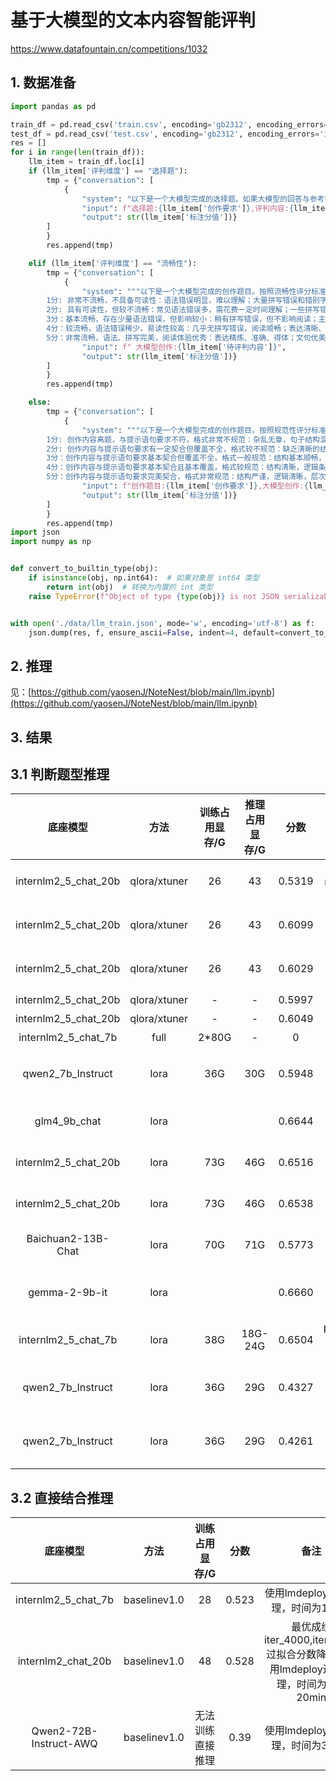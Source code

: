 # 基于大模型的文本内容智能评判
https://www.datafountain.cn/competitions/1032
## 1. 数据准备

```python
import pandas as pd

train_df = pd.read_csv('train.csv', encoding='gb2312', encoding_errors='ignore')
test_df = pd.read_csv('test.csv', encoding='gb2312', encoding_errors='ignore')
res = []
for i in range(len(train_df)):
    llm_item = train_df.loc[i]
    if (llm_item['评判维度'] == "选择题"):
        tmp = {"conversation": [
            {
                "system": "以下是一个大模型完成的选择题。如果大模型的回答与参考答案一致，输出1；如果不一致，输出0。",
                "input": f"选择题:{llm_item['创作要求']},评判内容:{llm_item['待评判内容']}",
                "output": str(llm_item['标注分值'])}
        ]
        }
        res.append(tmp)

    elif (llm_item['评判维度'] == "流畅性"):
        tmp = {"conversation": [
            {
                "system": """以下是一个大模型完成的创作题目。按照流畅性评分标准给大模型创作打分(只取1分、2分、3分、4分、5分其一)。流畅性评分标准：
        1分: 非常不流畅，不具备可读性：语法错误明显，难以理解；大量拼写错误和错别字，影响阅读；表达不清晰，难以捉摸要表达的意思。（平均每百字错误数 > 2.5个）; 
        2分: 具有可读性，但较不流畅：常见语法错误多，需花费一定时间理解；一些拼写错误和错别字，阅读中断；表达较为模糊，需用一些猜测才能明白含义。（平均每百字错误数 (2,2.5]个）;
        3分：基本流畅，存在少量语法错误，但影响较小：稍有拼写错误，但不影响阅读；主要意思表达清楚，但部分地方表述不够准确。（平均每百字错误数(1,2]个）;
        4分：较流畅，语法错误稀少，易读性较高：几乎无拼写错误，阅读顺畅；表达清晰、准确，容易理解。（平均每百字错误数(0.5,1]个）；
        5分：非常流畅，语法、拼写完美，阅读体验优秀：表达精炼、准确、得体；文句优美，行文连贯，思维严密。（平均每百字错误数[0,0.5]个）""",
                "input": f" 大模型创作:{llm_item['待评判内容']}",
                "output": str(llm_item['标注分值'])}
        ]
        }
        res.append(tmp)

    else:
        tmp = {"conversation": [
            {
                "system": """以下是一个大模型完成的创作题目。按照规范性评分标准给大模型创作打分(只取1分、2分、3分、4分、5分其一)。规范性评分标准：
        1分: 创作内容离题，与提示语句要求不符，格式非常不规范：杂乱无章，句子结构混乱，缺乏逻辑。（平均每千字错误数 > 5个）; 
        2分: 创作内容与提示语句要求有一定契合但覆盖不全，格式较不规范：缺乏清晰的结构，但基本逻辑仍能找到。（平均每千字错误数(4,5]个）;
        3分：创作内容与提示语句要求基本契合但覆盖不全，格式一般规范：结构基本顺畅，逻辑较清晰。（平均每千字错误数 (2,4]个）;
        4分：创作内容与提示语句要求基本契合且基本覆盖，格式较规范：结构清晰，逻辑条理分明。（平均每千字错误数 (1,2]个）；
        5分：创作内容与提示语句要求完美契合，格式非常规范：结构严谨，逻辑清晰，层次分明。（平均每千字错误数 [0,1]个）""",
                "input": f"创作题目:{llm_item['创作要求']},大模型创作:{llm_item['待评判内容']}",
                "output": str(llm_item['标注分值'])}
        ]
        }
        res.append(tmp)
import json
import numpy as np


def convert_to_builtin_type(obj):
    if isinstance(obj, np.int64):  # 如果对象是 int64 类型
        return int(obj)  # 转换为内置的 int 类型
    raise TypeError(f"Object of type {type(obj)} is not JSON serializable")


with open('./data/llm_train.json', mode='w', encoding='utf-8') as f:
    json.dump(res, f, ensure_ascii=False, indent=4, default=convert_to_builtin_type)
```
## 2. 推理
见：[https://github.com/yaosenJ/NoteNest/blob/main/llm.ipynb](https://github.com/yaosenJ/NoteNest/blob/main/llm.ipynb)

## 3. 结果

## 3.1 判断题型推理

|底座模型     | 方法    |训练占用显存/G| 推理占用显存/G| 分数| 备注|
| :-------: | :--------------: | :------: | :---: | :---------------: |:-----------: |
| internlm2_5_chat_20b|qlora/xtuner|26|43|0.5319|max_length = 2048 batch_size = 2 accumulative_counts=4 epoch=1 (500/7110step) max-epoch=10 lr = 2e-4 r=16 lora_alpha=32 lora_dropout=0.05 transformer原生推理 deepseed zero3|
| internlm2_5_chat_20b|qlora/xtuner|26|43|0.6099|max_length = 2048 batch_size = 2 accumulative_counts=4 epoch=2 (1000/7110step) max-epoch=10 lr = 2e-4 r=16 lora_alpha=32 lora_dropout=0.05 transformer原生推理 deepseed zero3 |
| internlm2_5_chat_20b|qlora/xtuner|26|43|0.6029|max_length = 2048 batch_size = 2 accumulative_counts=4 epoch=3 (1500/7110step) max-epoch=10 lr = 2e-4 r=16 lora_alpha=32 lora_dropout=0.05 transformer原生推理 deepseed zero3|
| internlm2_5_chat_20b|qlora/xtuner|-|-|0.5997|上面三个模型相加平均打分|
| internlm2_5_chat_20b|qlora/xtuner|-|-|0.6049|上面后两个模型相加平均打分|
| internlm2_5_chat_7b|full|2*80G|-|0|耗时8个小时全参训练，1-10epoch效果极差，重复输出内容。|
| qwen2_7b_Instruct|lora|36G|30G|0.5948|per_device_train_batch_size=4,gradient_accumulation_steps=4,num_train_epochs=5, learning_rate=1e-4, target_modules=["q_proj", "k_proj", "v_proj", "o_proj", "gate_proj", "up_proj", "down_proj"],r=8,lora_alpha=32,lora_dropout=0.1,(500/1090step)|
| glm4_9b_chat|lora|||0.6644|per_device_train_batch_size=4,gradient_accumulation_steps=4,num_train_epochs=5, learning_rate=1e-4, target_modules=["query_key_value", "dense", "dense_h_to_4h", "dense_4h_to_h"],r=8,lora_alpha=32,lora_dropout=0.1,(1000/1090step)|
| internlm2_5_chat_20b|lora|73G|46G|0.6516|per_device_train_batch_size=4,gradient_accumulation_steps=4,num_train_epochs=7, learning_rate=1e-4, target_modules=["query_key_value", "dense", "dense_h_to_4h", "dense_4h_to_h"],r=8,lora_alpha=32,lora_dropout=0.1,(1000/1526step),time=17:55|
| internlm2_5_chat_20b|lora|73G|46G|0.6538|per_device_train_batch_size=4,gradient_accumulation_steps=4,num_train_epochs=7, learning_rate=1e-4, target_modules=["query_key_value", "dense", "dense_h_to_4h", "dense_4h_to_h"],r=8,lora_alpha=32,lora_dropout=0.1,(1500/1526step),time=17:45|
|Baichuan2-13B-Chat|lora|70G|71G|0.5773|per_device_train_batch_size=4,gradient_accumulation_steps=4,num_train_epochs=5, learning_rate=1e-4, target_modules=["W_pack", "o_proj", "gate_proj", "up_proj", "down_proj"],r=8,lora_alpha=32,lora_dropout=0.1|
|gemma-2-9b-it|lora|||0.6660|per_device_train_batch_size=4,gradient_accumulation_steps=4,num_train_epochs=5, learning_rate=1e-4, target_modules=["q_proj", "k_proj", "v_proj", "o_proj", "gate_proj", "up_proj", "down_proj"],r=8,lora_alpha=32,lora_dropout=0.1,(1000/1090step)|
|internlm2_5_chat_7b|lora|38G|18G-24G|0.6504|per_device_train_batch_size=4,gradient_accumulation_steps=4,num_train_epochs=10, learning_rate=1e-4, target_modules=["query_key_value", "dense", "dense_h_to_4h", "dense_4h_to_h"],r=8,lora_alpha=32,lora_dropout=0.1,(1500/2180step)|
| qwen2_7b_Instruct|lora|36G|29G|0.4327|per_device_train_batch_size=4,gradient_accumulation_steps=4,num_train_epochs=7, learning_rate=1e-4, target_modules=["q_proj", "k_proj", "v_proj", "o_proj", "gate_proj", "up_proj", "down_proj"],r=8,lora_alpha=32,lora_dropout=0.1,(1500/1526step)|
| qwen2_7b_Instruct|lora|36G|29G|0.4261|per_device_train_batch_size=4,gradient_accumulation_steps=4,num_train_epochs=7, learning_rate=1e-4, target_modules=["q_proj", "k_proj", "v_proj", "o_proj", "gate_proj", "up_proj", "down_proj"],r=8,lora_alpha=32,lora_dropout=0.1,(1000/1526step)|



## 3.2 直接结合推理

|底座模型     | 方法    |训练占用显存/G| 分数| 备注|
| :-------: | :--------------: | :------: | :---------------: |:---------------: |
| internlm2_5_chat_7b |baselinev1.0|28|0.523|使用lmdeploy进行推理，时间为10min|
| internlm2_chat_20b |baselinev1.0|48|0.528|最优成绩iter_4000,iter_7200过拟合分数降低。使用lmdeploy进行推理，时间为15-20min |
| Qwen2-72B-Instruct-AWQ |baselinev1.0|无法训练直接推理|0.39|使用lmdeploy进行推理，时间为30min|

